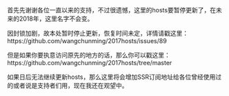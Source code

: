 <p>首先先谢谢各位一直以来的支持，不过很遗憾，这里的hosts要暂停更新了，在未来的2018年，这里名字不会变。</p>
<p>因封锁加剧，故本处暂时停止更新，恢复时间未定，详情请戳这里：https://github.com/wangchunming/2017hosts/issues/89</p>
<p>但是如果你要执意访问原先的地方的话，那么你可以戳这里：https://github.com/wangchunming/2017hosts/tree/master</p>
<p>如果日后无法继续更新hosts，那么这里将会增加SSR订阅地址给各位曾经使用过的或者说是支持者们用，现在我还在观望中。</p>
